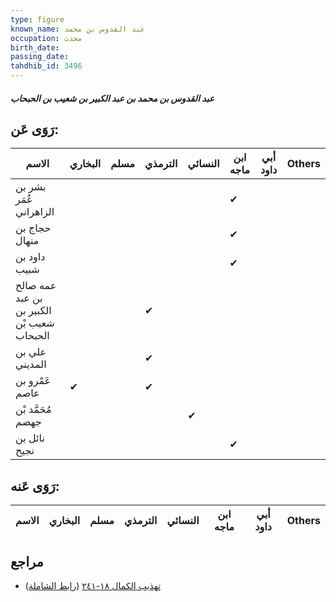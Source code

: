 ```yaml
---
type: figure
known_name: عبد القدوس بن محمد
occupation: محدث
birth_date:
passing_date:
tahdhib_id: 3496
---
```

##### عبد القدوس بن محمد بن عبد الكبير بن شعيب بن الحبحاب

## رَوَى عَن:
| الاسم                                      | البخاري | مسلم | الترمذي | النسائي | ابن ماجه | أبي داود | Others |
| ------------------------------------------ | ------- | ---- | ------- | ------- | -------- | -------- | ------ |
| بشر بن عُمَر الزاهراني                     |         |      |         |         | ✔        |          |        |
| حجاج بن منهال                              |         |      |         |         | ✔        |          |        |
| داود بن شبيب                               |         |      |         |         | ✔        |          |        |
| عمه صالح بن عبد الكبير بن شعيب بْن الحبحاب |         |      | ✔       |         |          |          |        |
| علي بن المديني                             |         |      | ✔       |         |          |          |        |
| عَمْرو بن عاصم                             | ✔       |      | ✔       |         |          |          |        |
| مُحَمَّد بْن جهضم                          |         |      |         | ✔       |          |          |        |
| نائل بن نجيح                               |         |      |         |         | ✔        |          |        |
## رَوَى عَنه:
| الاسم | البخاري | مسلم | الترمذي | النسائي | ابن ماجه | أبي داود | Others |
| ----- | ------- | ---- | ------- | ------- | -------- | -------- | ------ |
## مراجع
- [تهذيب الكمال ١٨-٢٤١](obsidian://open?vault=Tahdhib-al-Kamal&file=Figures/٣٤٩٦-عبد%20القدوس%20بن%20محمد%20بن%20عبد%20الكبير%20بن%20شعيب%20بن%20الحبحاب) ([رابط الشاملة](https://shamela.ws/book/3722/9274))